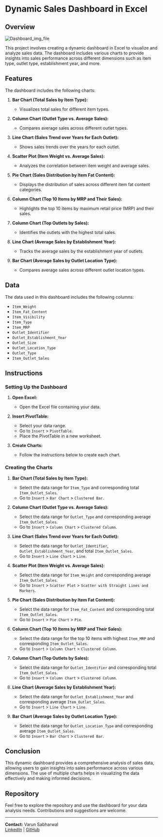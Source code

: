 # Dynamic Sales Dashboard in Excel

## Overview

![Dashboard_img_file](https://github.com/user-attachments/assets/044affa4-3dea-41c2-8bbb-48a9142fb95a)

This project involves creating a dynamic dashboard in Excel to visualize and analyze sales data. The dashboard includes various charts to provide insights into sales performance across different dimensions such as item type, outlet type, establishment year, and more.

## Features

The dashboard includes the following charts:

1. **Bar Chart (Total Sales by Item Type):**
   - Visualizes total sales for different item types.

2. **Column Chart (Outlet Type vs. Average Sales):**
   - Compares average sales across different outlet types.

3. **Line Chart (Sales Trend over Years for Each Outlet):**
   - Shows sales trends over the years for each outlet.

4. **Scatter Plot (Item Weight vs. Average Sales):**
   - Analyzes the correlation between item weight and average sales.

5. **Pie Chart (Sales Distribution by Item Fat Content):**
   - Displays the distribution of sales across different item fat content categories.

6. **Column Chart (Top 10 Items by MRP and Their Sales):**
   - Highlights the top 10 items by maximum retail price (MRP) and their sales.

7. **Column Chart (Top Outlets by Sales):**
   - Identifies the outlets with the highest total sales.

8. **Line Chart (Average Sales by Establishment Year):**
   - Tracks the average sales by the establishment year of outlets.

9. **Bar Chart (Average Sales by Outlet Location Type):**
   - Compares average sales across different outlet location types.

## Data

The data used in this dashboard includes the following columns:
- `Item_Weight`
- `Item_Fat_Content`
- `Item_Visibility`
- `Item_Type`
- `Item_MRP`
- `Outlet_Identifier`
- `Outlet_Establishment_Year`
- `Outlet_Size`
- `Outlet_Location_Type`
- `Outlet_Type`
- `Item_Outlet_Sales`

## Instructions

### Setting Up the Dashboard

1. **Open Excel:**
   - Open the Excel file containing your data.

2. **Insert PivotTable:**
   - Select your data range.
   - Go to `Insert` > `PivotTable`.
   - Place the PivotTable in a new worksheet.

3. **Create Charts:**
   - Follow the instructions below to create each chart.

### Creating the Charts

1. **Bar Chart (Total Sales by Item Type):**
   - Select the data range for `Item_Type` and corresponding total `Item_Outlet_Sales`.
   - Go to `Insert` > `Bar Chart` > `Clustered Bar`.

2. **Column Chart (Outlet Type vs. Average Sales):**
   - Select the data range for `Outlet_Type` and corresponding average `Item_Outlet_Sales`.
   - Go to `Insert` > `Column Chart` > `Clustered Column`.

3. **Line Chart (Sales Trend over Years for Each Outlet):**
   - Select the data range for `Outlet_Identifier`, `Outlet_Establishment_Year`, and total `Item_Outlet_Sales`.
   - Go to `Insert` > `Line Chart` > `Line`.

4. **Scatter Plot (Item Weight vs. Average Sales):**
   - Select the data range for `Item_Weight` and corresponding average `Item_Outlet_Sales`.
   - Go to `Insert` > `Scatter Plot` > `Scatter with Straight Lines and Markers`.

5. **Pie Chart (Sales Distribution by Item Fat Content):**
   - Select the data range for `Item_Fat_Content` and corresponding total `Item_Outlet_Sales`.
   - Go to `Insert` > `Pie Chart` > `Pie`.

6. **Column Chart (Top 10 Items by MRP and Their Sales):**
   - Select the data range for the top 10 items with highest `Item_MRP` and corresponding `Item_Outlet_Sales`.
   - Go to `Insert` > `Column Chart` > `Clustered Column`.

7. **Column Chart (Top Outlets by Sales):**
   - Select the data range for `Outlet_Identifier` and corresponding total `Item_Outlet_Sales`.
   - Go to `Insert` > `Column Chart` > `Clustered Column`.

8. **Line Chart (Average Sales by Establishment Year):**
   - Select the data range for `Outlet_Establishment_Year` and corresponding average `Item_Outlet_Sales`.
   - Go to `Insert` > `Line Chart` > `Line`.

9. **Bar Chart (Average Sales by Outlet Location Type):**
   - Select the data range for `Outlet_Location_Type` and corresponding average `Item_Outlet_Sales`.
   - Go to `Insert` > `Bar Chart` > `Clustered Bar`.

## Conclusion

This dynamic dashboard provides a comprehensive analysis of sales data, allowing users to gain insights into sales performance across various dimensions. The use of multiple charts helps in visualizing the data effectively and making informed decisions.

## Repository

Feel free to explore the repository and use the dashboard for your data analysis needs. Contributions and suggestions are welcome.

---

**Contact:**
Varun Sabharwal  
[LinkedIn](https://www.linkedin.com/in/varun-sabharwal-54309b74/) | [GitHub](https://github.com/Varunsab1994?tab=repositories)
